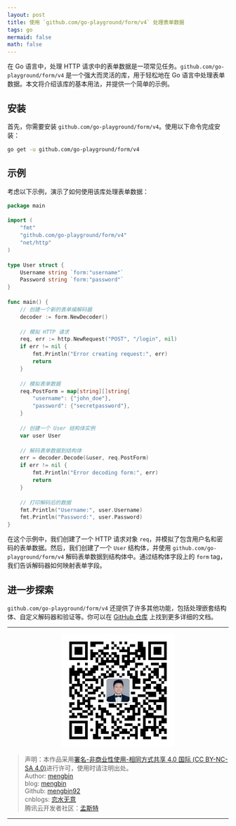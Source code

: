 ```yaml
---
layout: post
title: 使用 `github.com/go-playground/form/v4` 处理表单数据
tags: go
mermaid: false
math: false
---  
```


在 Go 语言中，处理 HTTP 请求中的表单数据是一项常见任务。`github.com/go-playground/form/v4` 是一个强大而灵活的库，用于轻松地在 Go 语言中处理表单数据。本文将介绍该库的基本用法，并提供一个简单的示例。

## 安装

首先，你需要安装 `github.com/go-playground/form/v4`。使用以下命令完成安装：

```bash
go get -u github.com/go-playground/form/v4
```

## 示例

考虑以下示例，演示了如何使用该库处理表单数据：

```go
package main

import (
	"fmt"
	"github.com/go-playground/form/v4"
	"net/http"
)

type User struct {
	Username string `form:"username"`
	Password string `form:"password"`
}

func main() {
	// 创建一个新的表单编解码器
	decoder := form.NewDecoder()

	// 模拟 HTTP 请求
	req, err := http.NewRequest("POST", "/login", nil)
	if err != nil {
		fmt.Println("Error creating request:", err)
		return
	}

	// 模拟表单数据
	req.PostForm = map[string][]string{
		"username": {"john_doe"},
		"password": {"secretpassword"},
	}

	// 创建一个 User 结构体实例
	var user User

	// 解码表单数据到结构体
	err = decoder.Decode(&user, req.PostForm)
	if err != nil {
		fmt.Println("Error decoding form:", err)
		return
	}

	// 打印解码后的数据
	fmt.Println("Username:", user.Username)
	fmt.Println("Password:", user.Password)
}
```

在这个示例中，我们创建了一个 HTTP 请求对象 `req`，并模拟了包含用户名和密码的表单数据。然后，我们创建了一个 `User` 结构体，并使用 `github.com/go-playground/form/v4` 解码表单数据到结构体中。通过结构体字段上的 `form` tag，我们告诉解码器如何映射表单字段。

## 进一步探索

`github.com/go-playground/form/v4` 还提供了许多其他功能，包括处理嵌套结构体、自定义解码器和验证等。你可以在 [GitHub 仓库](https://github.com/go-playground/form) 上找到更多详细的文档。

---

<div align="center">
  <img src="../img/qrcode_wechat.jpg" alt="孟斯特">
</div>

> 声明：本作品采用[署名-非商业性使用-相同方式共享 4.0 国际 (CC BY-NC-SA 4.0)](https://creativecommons.org/licenses/by-nc-sa/4.0/deed.zh)进行许可，使用时请注明出处。  
> Author: [mengbin](mengbin1992@outlook.com)  
> blog: [mengbin](https://mengbin.top)  
> Github: [mengbin92](https://mengbin92.github.io/)  
> cnblogs: [恋水无意](https://www.cnblogs.com/lianshuiwuyi/)  
> 腾讯云开发者社区：[孟斯特](https://cloud.tencent.com/developer/user/6649301)  

---

